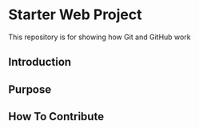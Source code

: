 # Starter Web Project

This repository is for showing how Git and GitHub work

## Introduction

## Purpose

## How To Contribute
